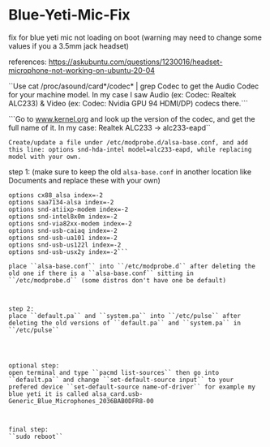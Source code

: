 # Blue-Yeti-Mic-Fix
fix for blue yeti mic not loading on boot
(warning may need to change some values if you a 3.5mm jack headset)

references: 
https://askubuntu.com/questions/1230016/headset-microphone-not-working-on-ubuntu-20-04

``Use cat /proc/asound/card*/codec* | grep Codec to get the Audio Codec for your machine model. In my case I saw Audio (ex: Codec: Realtek ALC233) & Video (ex: Codec: Nvidia GPU 94 HDMI/DP) codecs there.```

```Go to www.kernel.org and look up the version of the codec, and get the full name of it. In my case: Realtek ALC233 -> alc233-eapd``

``Create/update a file under /etc/modprobe.d/alsa-base.conf, and add this line: options snd-hda-intel model=alc233-eapd, while replacing model with your own.``

step 1: (make sure to keep the old ``alsa-base.conf`` in another location like Documents and replace these with your own) 
``` options bt87x index=-2
options cx88_alsa index=-2
options saa7134-alsa index=-2
options snd-atiixp-modem index=-2
options snd-intel8x0m index=-2
options snd-via82xx-modem index=-2
options snd-usb-caiaq index=-2
options snd-usb-ua101 index=-2
options snd-usb-us122l index=-2
options snd-usb-usx2y index=-2```

place ``alsa-base.conf`` into ``/etc/modprobe.d`` after deleting the old one if there is a ``alsa-base.conf`` sitting in ``/etc/modprobe.d`` (some distros don't have one be default)



step 2: 
place ``default.pa`` and ``system.pa`` into ``/etc/pulse`` after deleting the old versions of ``default.pa`` and ``system.pa`` in ``/etc/pulse``




optional step: 
open terminal and type ``pacmd list-sources`` then go into ``default.pa`` and change ``set-default-source input`` to your prefered device ``set-default-source name-of-driver`` for example my blue yeti it is called alsa_card.usb-Generic_Blue_Microphones_2036BAB0DFR8-00



final step: 
``sudo reboot``
